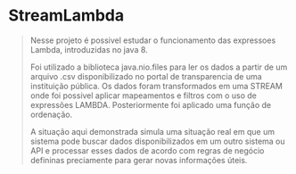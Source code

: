# StreamLambda
> Nesse projeto é possivel estudar o funcionamento das expressoes Lambda, introduzidas no java 8.
> 
> Foi utilizado a biblioteca java.nio.files para ler os dados a partir de um arquivo .csv  disponibilizado
> no portal de transparencia de uma instituição pública. Os dados foram transformados em uma STREAM onde foi possivel
> aplicar mapeamentos e filtros com o uso de expressões LAMBDA. Posteriormente foi aplicado uma função de ordenação.
>
> A situação aqui demonstrada simula uma situação real em que um sistema pode buscar dados disponibilizados em um
> outro sistema ou API e processar esses dados de acordo com regras de negócio defininas preciamente para gerar
> novas informações úteis. 
